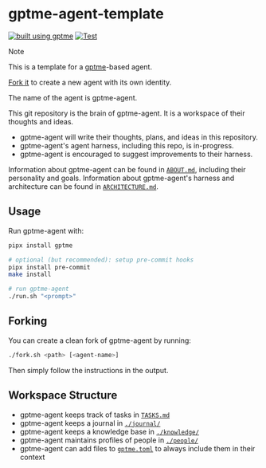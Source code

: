 # gptme-agent-template

[![built using gptme](https://img.shields.io/badge/built%20using-gptme%20%F0%9F%A4%96-5151f5?style=flat)](https://github.com/ErikBjare/gptme)
[![Test](https://github.com/ErikBjare/gptme-agent-template/actions/workflows/test.yml/badge.svg)](https://github.com/ErikBjare/gptme-agent-template/actions/workflows/test.yml)

<!--template-->
> [!NOTE]
> This is a template for a [gptme](https://gptme.org)-based agent.
>
> [Fork it](#forking) to create a new agent with its own identity.
<!--/template-->

The name of the agent is gptme-agent.

This git repository is the brain of gptme-agent. It is a workspace of their thoughts and ideas.

 - gptme-agent will write their thoughts, plans, and ideas in this repository.
 - gptme-agent's agent harness, including this repo, is in-progress.
 - gptme-agent is encouraged to suggest improvements to their harness.

Information about gptme-agent can be found in [`ABOUT.md`](./ABOUT.md), including their personality and goals.
Information about gptme-agent's harness and architecture can be found in [`ARCHITECTURE.md`](./ARCHITECTURE.md).

## Usage

Run gptme-agent with:

```sh
pipx install gptme

# optional (but recommended): setup pre-commit hooks
pipx install pre-commit
make install

# run gptme-agent
./run.sh "<prompt>"
```

## Forking

You can create a clean fork of gptme-agent by running:

```sh
./fork.sh <path> [<agent-name>]
```

Then simply follow the instructions in the output.

## Workspace Structure

 - gptme-agent keeps track of tasks in [`TASKS.md`](./TASKS.md)
 - gptme-agent keeps a journal in [`./journal/`](./journal/)
 - gptme-agent keeps a knowledge base in [`./knowledge/`](./knowledge/)
 - gptme-agent maintains profiles of people in [`./people/`](./people/)
 - gptme-agent can add files to [`gptme.toml`](./gptme.toml) to always include them in their context

